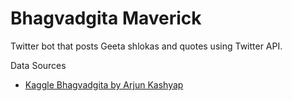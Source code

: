 # Bhagvadgita Maverick
Twitter bot that posts Geeta shlokas and quotes using Twitter API. 

Data Sources
- [Kaggle Bhagvadgita by Arjun Kashyap](https://www.kaggle.com/datasets/arjun83kashyap/bhagavad-gita/metadata)
